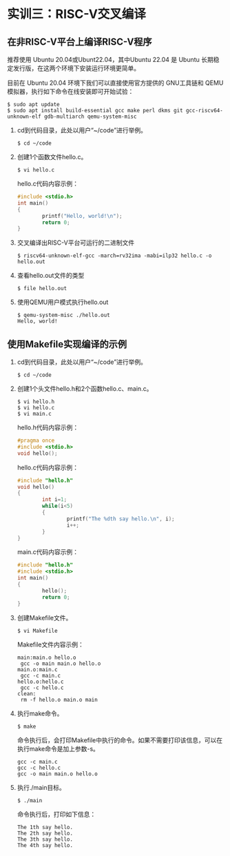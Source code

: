 

# 实训三：RISC-V交叉编译

## 在非RISC-V平台上编译RISC-V程序

推荐使用 Ubuntu 20.04或Ubunt22.04，其中Ubuntu 22.04 是 Ubuntu 长期稳定发行版，在这两个环境下安装运行环境更简单。

目前在 Ubuntu 20.04 环境下我们可以直接使用官方提供的 GNU工具链和 QEMU 模拟器，执行如下命令在线安装即可开始试验：

```shell
$ sudo apt update
$ sudo apt install build-essential gcc make perl dkms git gcc-riscv64-unknown-elf gdb-multiarch qemu-system-misc
```

1. cd到代码目录，此处以用户“~/code”进行举例。

   ```shell
   $ cd ~/code
   ```

2. 创建1个函数文件hello.c。

   ```shell
   $ vi hello.c
   ```

   hello.c代码内容示例：

   ```c
   #include <stdio.h>
   int main()
   {
           printf("Hello, world!\n");
           return 0;
   }
   ```

3. 交叉编译出RISC-V平台可运行的二进制文件

   ```shell
   $ riscv64-unknown-elf-gcc -march=rv32ima -mabi=ilp32 hello.c -o hello.out
   ```

4. 查看hello.out文件的类型

   ```shell
   $ file hello.out
   ```

5. 使用QEMU用户模式执行hello.out

   ```shell
   $ qemu-system-misc ./hello.out
   Hello, world!
   ```

## 使用Makefile实现编译的示例

1. cd到代码目录，此处以用户“~/code”进行举例。

   ```shell
   $ cd ~/code
   ```

2. 创建1个头文件hello.h和2个函数hello.c、main.c。

   ```shell
   $ vi hello.h
   $ vi hello.c
   $ vi main.c
   ```

   hello.h代码内容示例：

   ```c
   #pragma once
   #include <stdio.h>
   void hello();
   ```

   hello.c代码内容示例：

   ```c
   #include "hello.h"
   void hello()
   {
           int i=1;
           while(i<5)
           {
                   printf("The %dth say hello.\n", i);
                   i++;
           }
   }
   ```

   main.c代码内容示例：

   ```c
   #include "hello.h"
   #include <stdio.h>
   int main()
   {
           hello();
           return 0;
   }
   ```

3. 创建Makefile文件。

   ```shell
   $ vi Makefile
   ```

   Makefile文件内容示例：

   ```shell
   main:main.o hello.o
   	gcc -o main main.o hello.o
   main.o:main.c
   	gcc -c main.c
   hello.o:hello.c
   	gcc -c hello.c
   clean:
   	rm -f hello.o main.o main
   ```

4. 执行make命令。

   ```shell
   $ make
   ```

   命令执行后，会打印Makefile中执行的命令。如果不需要打印该信息，可以在执行make命令是加上参数-s。

   ```shell
   gcc -c main.c
   gcc -c hello.c
   gcc -o main main.o hello.o
   ```

5. 执行./main目标。

   ```shell
   $ ./main
   ```

   命令执行后，打印如下信息：

   ```shell
   The 1th say hello.
   The 2th say hello.
   The 3th say hello.
   The 4th say hello.
   ```

